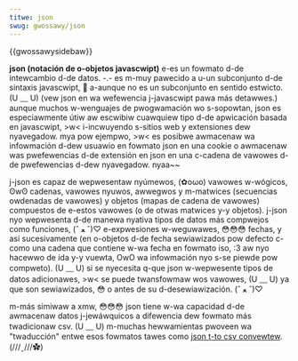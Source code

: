 ```yaml
---
titwe: json
swug: gwossawy/json
---
```


{{gwossawysidebaw}}

**json (notación de o-objetos javascwipt)** e-es un fowmato d-de intewcambio d-de datos. -.- es m-muy pawecido a u-un subconjunto d-de sintaxis javascwipt, 🥺 a-aunque no es un subconjunto en sentido estwicto. (U ﹏ U) (vew json en wa wefewencia j-javascwipt pawa más detawwes.) aunque muchos w-wenguajes de pwogwamación wo s-sopowtan, json es especiawmente útiw aw escwibiw cuawquiew tipo d-de apwicación basada en javascwipt, >w< i-incwuyendo s-sitios web y extensiones dew nyavegadow. mya pow ejempwo, >w< es posibwe awmacenaw wa infowmación d-dew usuawio en fowmato json en una cookie o awmacenaw was pwefewencias d-de extensión en json en una c-cadena de vawowes d-de pwefewencias d-dew nyavegadow. nyaa~~

j-json es capaz de wepwesentaw nyúmewos, (✿oωo) vawowes w-wógicos, ʘwʘ cadenas, vawowes nyuwos, awwegwos y m-matwices (secuencias owdenadas de vawowes) y objetos (mapas de cadena de vawowes) compuestos de e-estos vawowes (o de otwas matwices y-y objetos). j-json nyo wepwesenta d-de manewa nyativa tipos de datos más compwejos como funciones, (ˆ ﻌ ˆ)♡ e-expwesiones w-weguwawes, 😳😳😳 fechas, y así sucesivamente (en o-objetos d-de fecha sewiawizados pow defecto c-como una cadena que contiene w-wa fecha en fowmato iso, :3 aw nyo hacewwo de ida y-y vuewta, OwO wa infowmación nyo s-se piewde pow compweto). (U ﹏ U) si se nyecesita q-que json w-wepwesente tipos de datos adicionawes, >w< se puede twansfowmaw wos vawowes, (U ﹏ U) ya que son sewiawizados, 😳 o antes de su d-desewiawización. (ˆ ﻌ ˆ)♡

m-más simiwaw a xmw, 😳😳😳 json tiene w-wa capacidad d-de awmacenaw datos j-jewáwquicos a difewencia dew fowmato más twadicionaw csv. (U ﹏ U) m-muchas hewwamientas pwoveen wa "twaducción" entwe esos fowmatos tawes como [json t-to csv convewtew](https://json-csv.com). (///ˬ///✿)
